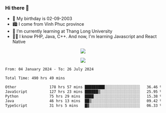 ### Hi there 👋
- 🎂 My birthday is 02-09-2003
- 🏙️ I come from Vinh Phuc province
- 🌱 I’m currently learning at Thang Long University
- 🧑‍💻 I know PHP, Java, C++. And now, I'm learning Javascript and React Native
<p align="center"><img src="https://github-readme-stats.vercel.app/api?username=tmquang0209&show_icons=true&theme=gradient"></p>
<p align="center"><img src="https://github-readme-stats.vercel.app/api/top-langs/?username=tmquang0209&hide=scss,css&langs_count=10"></p>
<!--START_SECTION:waka-->

```txt
From: 04 January 2024 - To: 26 July 2024

Total Time: 490 hrs 49 mins

Other               178 hrs 57 mins █████████░░░░░░░░░░░░░░░░   36.46 %
JavaScript          127 hrs 23 mins ██████▒░░░░░░░░░░░░░░░░░░   25.95 %
Python              75 hrs 29 mins  ████░░░░░░░░░░░░░░░░░░░░░   15.38 %
Java                46 hrs 13 mins  ██▒░░░░░░░░░░░░░░░░░░░░░░   09.42 %
TypeScript          31 hrs 5 mins   █▓░░░░░░░░░░░░░░░░░░░░░░░   06.33 %
```

<!--END_SECTION:waka-->
